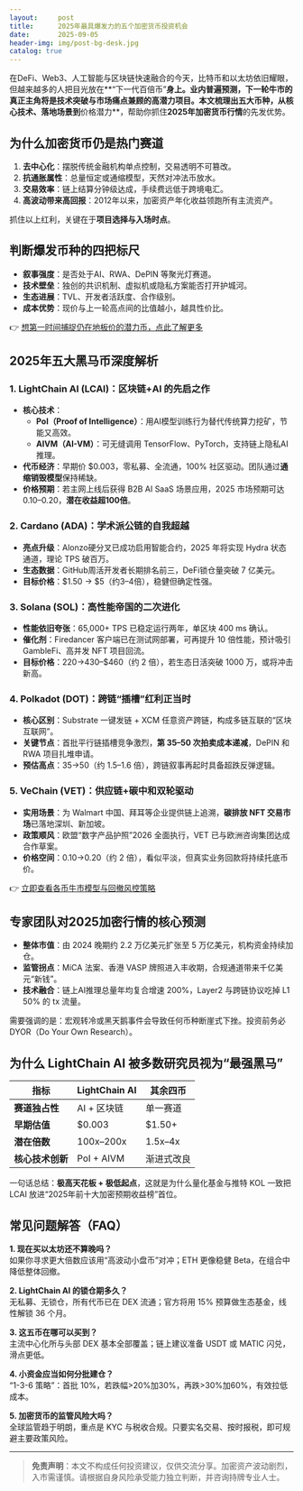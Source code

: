 ```yaml
---
layout:     post
title:      2025年最具爆发力的五个加密货币投资机会
date:       2025-09-05
header-img: img/post-bg-desk.jpg
catalog: true
---
```


在DeFi、Web3、人工智能与区块链快速融合的今天，比特币和以太坊依旧耀眼，但越来越多的人把目光放在**“下一代百倍币”**身上。业内普遍预测，下一轮牛市的真正主角将是技术突破与市场痛点兼顾的高潜力项目。本文梳理出五大币种，从核心技术、落地场景到**价格潜力**，帮助你抓住**2025年加密货币行情**的先发优势。

## 为什么加密货币仍是热门赛道

1. **去中心化**：摆脱传统金融机构单点控制，交易透明不可篡改。
2. **抗通胀属性**：总量恒定或通缩模型，天然对冲法币放水。
3. **交易效率**：链上结算分钟级达成，手续费远低于跨境电汇。
4. **高波动带来高回报**：2012年以来，加密资产年化收益领跑所有主流资产。

抓住以上红利，关键在于**项目选择与入场时点**。

## 判断爆发币种的四把标尺

- **叙事强度**：是否处于AI、RWA、DePIN 等聚光灯赛道。  
- **技术壁垒**：独创的共识机制、虚拟机或隐私方案能否打开护城河。  
- **生态进展**：TVL、开发者活跃度、合作级别。  
- **成本优势**：现价与上一轮高点间的比值越小，越具性价比。

👉 [想第一时间捕捉仍在地板价的潜力币，点此了解更多](https://okxdog.com/)

## 2025年五大黑马币深度解析

### 1. LightChain AI (LCAI)：区块链+AI 的先启之作
- **核心技术**：  
  - **PoI（Proof of Intelligence）**：用AI模型训练行为替代传统算力挖矿，节能又高效。  
  - **AIVM（AI-VM）**：可无缝调用 TensorFlow、PyTorch，支持链上隐私AI推理。  
- **代币经济**：早期价 $0.003，零私募、全流通，100% 社区驱动。团队通过**通缩销毁模型**保持稀缺。  
- **价格预期**：若主网上线后获得 B2B AI SaaS 场景应用，2025 市场预期可达 $0.10–$0.20，**潜在收益超100倍**。  

### 2. Cardano (ADA)：学术派公链的自我超越  
- **亮点升级**：Alonzo硬分叉已成功启用智能合约，2025 年将实现 Hydra 状态通道，理论 TPS 破百万。  
- **生态数据**：GitHub周活开发者长期排名前三，DeFi锁仓量突破 7 亿美元。  
- **目标价格**：$1.50 → $5（约3–4倍），稳健但确定性强。  

### 3. Solana (SOL)：高性能帝国的二次进化  
- **性能依旧夸张**：65,000+ TPS 已稳定运行两年，单区块 400 ms 确认。  
- **催化剂**：Firedancer 客户端已在测试网部署，可再提升 10 倍性能，预计吸引 GambleFi、高并发 NFT 项目回流。  
- **目标价格**：$220→$430–$460（约 2 倍），若生态日活突破 1000 万，或将冲击新高。  

### 4. Polkadot (DOT)：跨链“插槽”红利正当时  
- **核心区别**：Substrate 一键发链 + XCM 任意资产跨链，构成多链互联的“区块互联网”。  
- **关键节点**：首批平行链插槽竞争激烈，**第 35–50 次拍卖成本递减**，DePIN 和 RWA 项目扎堆申请。  
- **预估高点**：$35→$50（约 1.5–1.6 倍），跨链叙事再起时具备超跌反弹逻辑。  

### 5. VeChain (VET)：供应链+碳中和双轮驱动  
- **实用场景**：为 Walmart 中国、拜耳等企业提供链上追溯，**碳排放 NFT 交易市场**已落地深圳、新加坡。  
- **政策顺风**：欧盟“数字产品护照”2026 全面执行，VET 已与欧洲咨询集团达成合作草案。  
- **价格空间**：$0.10→$0.20（约 2 倍），看似平淡，但真实业务回款将持续托底币价。  

👉 [立即查看各币牛市模型与回撤风控策略](https://okxdog.com/)

## 专家团队对2025加密行情的核心预测

- **整体市值**：由 2024 晚期约 2.2 万亿美元扩张至 5 万亿美元，机构资金持续加仓。  
- **监管拐点**：MiCA 法案、香港 VASP 牌照进入丰收期，合规通道带来千亿美元“新钱”。  
- **技术融合**：链上AI推理总量年均复合增速 200%，Layer2 与跨链协议吃掉 L1 50% 的 tx 流量。  

需要强调的是：宏观转冷或黑天鹅事件会导致任何币种断崖式下挫。投资前务必 DYOR（Do Your Own Research）。

## 为什么 LightChain AI 被多数研究员视为“最强黑马”

| 指标                | LightChain AI | 其余四币   |
|---------------------|--------------|-----------|
| **赛道独占性**        | AI + 区块链  | 单一赛道   |
| **早期估值**          | $0.003       | $1.50+    |
| **潜在倍数**          | 100x–200x    | 1.5x–4x   |
| **核心技术创新**      | PoI + AIVM   | 渐进式改良 |

一句话总结：**极高天花板 + 极低起点**，这就是为什么量化基金与推特 KOL 一致把 LCAI 放进“2025年前十大加密预期收益榜”首位。

## 常见问题解答（FAQ）

**1. 现在买以太坊还不算晚吗？**  
如果你寻求更大倍数应该用“高波动小盘币”对冲；ETH 更像稳健 Beta，在组合中降低整体回撤。

**2. LightChain AI 的锁仓期多久？**  
无私募、无锁仓，所有代币已在 DEX 流通；官方将用 15% 预算做生态基金，线性解锁 36 个月。

**3. 这五币在哪可以买到？**  
主流中心化所与头部 DEX 基本全部覆盖；链上建议准备 USDT 或 MATIC 闪兑，滑点更低。

**4. 小资金应当如何分批建仓？**  
“1-3-6 策略”：首批 10%，若跌幅>20%加30%，再跌>30%加60%，有效拉低成本。

**5. 加密货币的监管风险大吗？**  
全球监管趋于明朗，重点是 KYC 与税收合规。只要实名交易、按时报税，即可规避主要政策风险。

---

> **免责声明**：本文不构成任何投资建议，仅供交流分享。加密资产波动剧烈，入市需谨慎。请根据自身风险承受能力独立判断，并咨询持牌专业人士。